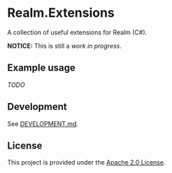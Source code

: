 # Realm.Extensions
A collection of useful extensions for Realm (C#).

**NOTICE:** This is still a _work in progress_.

## Example usage

_TODO_

## Development

See [DEVELOPMENT.md](https://github.com/Didstopia/Realm.Extensions/blob/master/DEVELOPMENT.md).

## License

This project is provided under the [Apache 2.0 License](https://github.com/Didstopia/Realm.Extensions/blob/master/LICENSE.md).